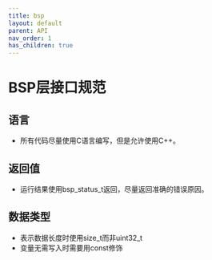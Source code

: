 ```yaml
---
title: bsp
layout: default
parent: API
nav_order: 1
has_children: true
---
```


# BSP层接口规范

## 语言

* 所有代码尽量使用C语言编写，但是允许使用C++。

## 返回值

* 运行结果使用bsp_status_t返回，尽量返回准确的错误原因。

## 数据类型

* 表示数据长度时使用size_t而非uint32_t
* 变量无需写入时需要用const修饰
